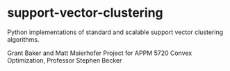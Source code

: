 # support-vector-clustering
Python implementations of standard and scalable support vector clustering algorithms.


Grant Baker and Matt Maierhofer
Project for APPM 5720 Convex Optimization, Professor Stephen Becker

